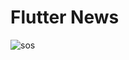 # Flutter News
![sos](https://res.cloudinary.com/dilzovvfk/image/upload/v1646441297/Screenshot_1646441153_knbcqc.png)